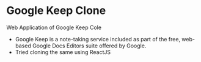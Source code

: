 # Google Keep Clone
Web Application of Google Keep Cole


- Google Keep is a note-taking service included as part of the free, web-based Google Docs Editors suite offered by Google.
- Tried cloning the same using ReactJS
